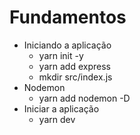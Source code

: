 # Fundamentos

- Iniciando a aplicação
    - yarn init -y
    - yarn add express
    - mkdir src/index.js
- Nodemon
    - yarn add nodemon -D
- Iniciar a aplicação
    - yarn dev